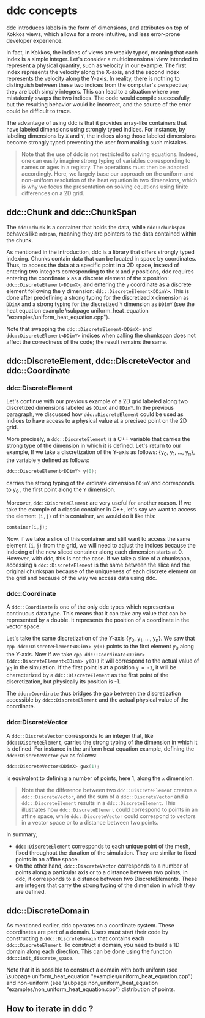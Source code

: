 # ddc concepts

<!--
Copyright (C) The ddc development team, see COPYRIGHT.md file

SPDX-License-Identifier: MIT
-->

ddc introduces labels in the form of dimensions, and attributes on top of Kokkos views, which allows for a more intuitive, and less error-prone developer experience.

In fact, in Kokkos, the indices of views are weakly typed, meaning that each index is a simple integer. Let's consider a multidimensional view intended to represent a physical quantity, such as velocity in our example. The first index represents the velocity along the X-axis, and the second index represents the velocity along the Y-axis. In reality, there is nothing to distinguish between these two indices from the computer's perspective; they are both simply integers. This can lead to a situation where one mistakenly swaps the two indices. The code would compile successfully, but the resulting behavior would be incorrect, and the source of the error could be difficult to trace.

The advantage of using ddc is that it provides array-like containers that have labeled dimensions using strongly typed indices. For instance, by labeling dimensions by `X` and `Y`, the indices along those labeled dimensions become strongly typed preventing the user from making such mistakes. 

> Note that the use of ddc is not restricted to solving equations. Indeed, one can easily imagine strong typing of variables corresponding to names or ages in a registry. The operations must then be adapted accordingly. Here, we largely base our approach on the uniform and non-uniform resolution of the heat equation in two dimensions, which is why we focus the presentation on solving equations using finite differences on a 2D grid.

## ddc::Chunk and ddc::ChunkSpan

The `ddc::chunk` is a container that holds the data, while `ddc::chunkspan` behaves like `mdspan`, meaning they are pointers to the data contained within the chunk.

As mentioned in the introduction, ddc is a library that offers strongly typed indexing. Chunks contain data that can be located in space by coordinates. Thus, to access the data at a specific point in a 2D space, instead of entering two integers corresponding to the x and y positions, ddc requires entering the  coordinate `x` as a discrete element of the x position: `ddc::DiscreteElement<DDimX>`, and entering the `y` coordinate as a discrete element following the y dimension: `ddc::DiscreteElement<DDimY>`. This is done after predefining a strong typing for the discretized `X` dimension as `DDimX` and a strong typing for the discretized `Y` dimension as `DDimY` (see the heat equation example \subpage uniform_heat_equation "examples/uniform_heat_equation.cpp"). 

Note that swapping the `ddc::DiscreteElement<DDimX>` and `ddc::DiscreteElement<DDimY>` indices when calling the chunkspan does not affect the correctness of the code; the result remains the same.

## ddc::DiscreteElement, ddc::DiscreteVector and ddc::Coordinate

### ddc::DiscreteElement
Let's continue with our previous example of a 2D grid labeled along two discretized dimensions labeled as `DDimX` and `DDimY`. In the previous paragraph, we discussed how `ddc::DiscreteElement` could be used as indices to have access to a physical value at a precised point on the 2D grid. 

More precisely, a `ddc::DiscreteElement` is a C++ variable that carries the strong type of the dimension in which it is defined. 
Let's return to our example, If we take a discretization of the Y-axis as follows: {y<sub>0</sub>, y<sub>1</sub>, ..., y<sub>n</sub>}, the variable `y` defined as follows:

```cpp
ddc::DiscreteElement<DDimY> y(0);
```

carries the strong typing of the ordinate dimension `DDimY` and corresponds to y<sub>0</sub> , the first point along the `Y` dimension.

Moreover, `ddc::DiscreteElement` are very useful for another reason. If we take the example of a classic container in C++, let's say we want to access the element `(i,j)` of this container, we would do it like this:

```cpp
container(i,j);
```

Now, if we take a slice of this container and still want to access the same element `(i,j)` from the grid, we will need to adjust the indices because the indexing of the new sliced container along each dimension starts at 0. However, with ddc, this is not the case. If we take a slice of a chunkspan, accessing a `ddc::DiscreteElement` is the same between the slice and the original chunkspan because of the uniqueness of each discrete element on the grid and because of the way we access data using ddc.

### ddc::Coordinate

A `ddc::Coordinate` is one of the only ddc types which represents a continuous data type. This means that it can take any value that can be represented by a double. It represents the position of a coordinate in the vector space. 

Let's take the same discretization of the Y-axis {y<sub>0</sub>, y<sub>1</sub>, ..., y<sub>n</sub>}. We saw that ```cpp ddc::DiscreteElement<DDimY> y(0)``` points to the first element y<sub>0</sub> along the Y-axis. Now if we take ```cpp ddc::Coordinate<DDimY> (ddc::DiscreteElement<DDimY> y(0))``` it will correspond to the actual value of y<sub>0</sub> in the simulation. If the first point is at a position `y = -1`, it will be characterized by a `ddc::DiscreteElement` as the first point of the discretization, but physically its position is -1. 

The `ddc::Coordinate` thus bridges the gap between the discretization accessible by `ddc::DiscreteElement` and the actual physical value of the coordinate.


### ddc::DiscreteVector

A `ddc::DiscreteVector` corresponds to an integer that, like `ddc::DiscreteElement`, carries the strong typing of the dimension in which it is defined. For instance in the uniform heat equation example, defining the `ddc::DiscreteVector` `gwx` as follows: 

```cpp 
ddc::DiscreteVector<DDimX> gwx(1);
```

is equivalent to defining a number of points, here 1, along the `x` dimension.

> Note that the difference between two `ddc::DiscreteElement` creates a `ddc::DiscreteVector`, and the sum of a `ddc::DiscreteVector` and a `ddc::DiscreteElement` results in a `ddc::DiscreteElement`. This illustrates how `ddc::DiscreteElement` could correspond to points in an affine space, while `ddc::DiscreteVector` could correspond to vectors in a vector space or to a distance between two points.

In summary; 

+ `ddc::DiscreteElement` corresponds to each unique point of the mesh, fixed throughout the duration of the simulation. They are similar to fixed points in an affine space. 
+ On the other hand, `ddc::DiscreteVector` corresponds to a number of points along a particular axis or to a distance between two points; in ddc, it corresponds to a distance between two DiscreteElements. These are integers that carry the strong typing of the dimension in which they are defined.

## ddc::DiscreteDomain

As mentioned earlier, ddc operates on a coordinate system. These coordinates are part of a domain. Users must start their code by constructing a `ddc::DiscreteDomain` that contains each `ddc::DiscreteElement`. To construct a domain, you need to build a 1D domain along each direction. This can be done using the function `ddc::init_discrete_space`. 

Note that it is possible to construct a domain with both uniform (see \subpage uniform_heat_equation "examples/uniform_heat_equation.cpp") and non-uniform (see \subpage non_uniform_heat_equation "examples/non_uniform_heat_equation.cpp") distribution of points.

## How to iterate in ddc ?
